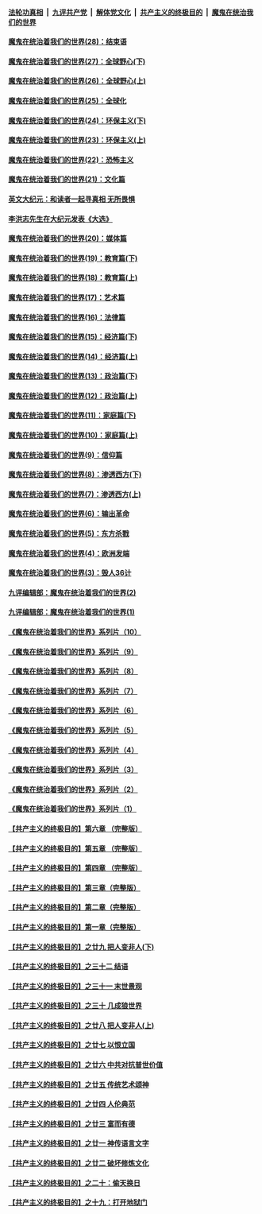 

####  [法轮功真相](../../../../basic/blob/master/README.md?t=04130731) &nbsp;|&nbsp; [九评共产党](../../../../9ping.md/blob/master/README.md?t=04130731) &nbsp;|&nbsp; [解体党文化](../../../../jtdwh.md/blob/master/README.md?t=04130731)  &nbsp;|&nbsp; [共产主义的终极目的](../../../../gczydzjmd.md/blob/master/README.md?t=04130731) &nbsp;|&nbsp; [魔鬼在统治我们的世界](../../../../mgztzwmdsj.md/blob/master/README.md?t=04130731) 

#### [魔鬼在统治着我们的世界(28)：结束语](../pages/nsc422/n10936246.md?t=04130731) 

#### [魔鬼在统治着我们的世界(27)：全球野心(下)](../pages/nsc422/n10928319.md?t=04130731) 

#### [魔鬼在统治着我们的世界(26)：全球野心(上)](../pages/nsc422/n10900318.md?t=04130731) 

#### [魔鬼在统治着我们的世界(25)：全球化](../pages/nsc422/n10788205.md?t=04130731) 

#### [魔鬼在统治着我们的世界(24)：环保主义(下)](../pages/nsc422/n10695307.md?t=04130731) 

#### [魔鬼在统治着我们的世界(23)：环保主义(上)](../pages/nsc422/n10688613.md?t=04130731) 

#### [魔鬼在统治着我们的世界(22)：恐怖主义](../pages/nsc422/n10614727.md?t=04130731) 

#### [魔鬼在统治着我们的世界(21)：文化篇](../pages/nsc422/n10597706.md?t=04130731) 

#### [英文大纪元：和读者一起寻真相 无所畏惧](../pages/nsc422/n12542027.md?t=04130731) 

#### [李洪志先生在大纪元发表《大选》](../pages/nsc422/n12534746.md?t=04130731) 

#### [魔鬼在统治着我们的世界(20)：媒体篇](../pages/nsc422/n10586579.md?t=04130731) 

#### [魔鬼在统治着我们的世界(19)：教育篇(下)](../pages/nsc422/n10564808.md?t=04130731) 

#### [魔鬼在统治着我们的世界(18)：教育篇(上)](../pages/nsc422/n10526970.md?t=04130731) 

#### [魔鬼在统治着我们的世界(17)：艺术篇](../pages/nsc422/n10499093.md?t=04130731) 

#### [魔鬼在统治着我们的世界(16)：法律篇](../pages/nsc422/n10485969.md?t=04130731) 

#### [魔鬼在统治着我们的世界(15)：经济篇(下)](../pages/nsc422/n10469975.md?t=04130731) 

#### [魔鬼在统治着我们的世界(14)：经济篇(上)](../pages/nsc422/n10457370.md?t=04130731) 

#### [魔鬼在统治着我们的世界(13)：政治篇(下)](../pages/nsc422/n10448270.md?t=04130731) 

#### [魔鬼在统治着我们的世界(12)：政治篇(上)](../pages/nsc422/n10444576.md?t=04130731) 

#### [魔鬼在统治着我们的世界(11)：家庭篇(下)](../pages/nsc422/n10440961.md?t=04130731) 

#### [魔鬼在统治着我们的世界(10)：家庭篇(上)](../pages/nsc422/n10435448.md?t=04130731) 

#### [魔鬼在统治着我们的世界(9)：信仰篇](../pages/nsc422/n10432159.md?t=04130731) 

#### [魔鬼在统治着我们的世界(8)：渗透西方(下)](../pages/nsc422/n10429603.md?t=04130731) 

#### [魔鬼在统治着我们的世界(7)：渗透西方(上)](../pages/nsc422/n10426013.md?t=04130731) 

#### [魔鬼在统治着我们的世界(6)：输出革命](../pages/nsc422/n10421536.md?t=04130731) 

#### [魔鬼在统治着我们的世界(5)：东方杀戮](../pages/nsc422/n10417707.md?t=04130731) 

#### [魔鬼在统治着我们的世界(4)：欧洲发端](../pages/nsc422/n10414890.md?t=04130731) 

#### [魔鬼在统治着我们的世界(3)：毁人36计](../pages/nsc422/n10411583.md?t=04130731) 

#### [九评编辑部：魔鬼在统治着我们的世界(2)](../pages/nsc422/n10410036.md?t=04130731) 

#### [九评编辑部：魔鬼在统治着我们的世界(1)](../pages/nsc422/n10406825.md?t=04130731) 

#### [《魔鬼在统治着我们的世界》系列片（10）](../pages/nsc422/n12292670.md?t=04130731) 

#### [《魔鬼在统治着我们的世界》系列片（9）](../pages/nsc422/n12290859.md?t=04130731) 

#### [《魔鬼在统治着我们的世界》系列片（8）](../pages/nsc422/n12287445.md?t=04130731) 

#### [《魔鬼在统治着我们的世界》系列片（7）](../pages/nsc422/n12283425.md?t=04130731) 

#### [《魔鬼在统治着我们的世界》系列片（6）](../pages/nsc422/n12282314.md?t=04130731) 

#### [《魔鬼在统治着我们的世界》系列片（5）](../pages/nsc422/n12281419.md?t=04130731) 

#### [《魔鬼在统治着我们的世界》系列片（4）](../pages/nsc422/n12274024.md?t=04130731) 

#### [《魔鬼在统治着我们的世界》系列片（3）](../pages/nsc422/n12271322.md?t=04130731) 

#### [《魔鬼在统治着我们的世界》系列片（2）](../pages/nsc422/n12269049.md?t=04130731) 

#### [《魔鬼在统治着我们的世界》系列片（1）](../pages/nsc422/n12267575.md?t=04130731) 

#### [【共产主义的终极目的】第六章 （完整版）](../pages/nsc422/n11428913.md?t=04130731) 

#### [【共产主义的终极目的】第五章 （完整版）](../pages/nsc422/n11428912.md?t=04130731) 

#### [【共产主义的终极目的】第四章 （完整版）](../pages/nsc422/n11428907.md?t=04130731) 

#### [【共产主义的终极目的】第三章（完整版）](../pages/nsc422/n11428848.md?t=04130731) 

#### [【共产主义的终极目的】第二章（完整版）](../pages/nsc422/n11428831.md?t=04130731) 

#### [【共产主义的终极目的】第一章（完整版）](../pages/nsc422/n11417651.md?t=04130731) 

#### [【共产主义的终极目的】之廿九 把人变非人(下)](../pages/nsc422/n11344140.md?t=04130731) 

#### [【共产主义的终极目的】之三十二 结语](../pages/nsc422/n11360535.md?t=04130731) 

#### [【共产主义的终极目的】之三十一 末世景观](../pages/nsc422/n11351129.md?t=04130731) 

#### [【共产主义的终极目的】之三十 几成狼世界](../pages/nsc422/n11348280.md?t=04130731) 

#### [【共产主义的终极目的】之廿八 把人变非人(上)](../pages/nsc422/n11340492.md?t=04130731) 

#### [【共产主义的终极目的】之廿七 以恨立国](../pages/nsc422/n11336944.md?t=04130731) 

#### [【共产主义的终极目的】之廿六 中共对抗普世价值](../pages/nsc422/n11324785.md?t=04130731) 

#### [【共产主义的终极目的】之廿五 传统艺术颂神](../pages/nsc422/n11296396.md?t=04130731) 

#### [【共产主义的终极目的】之廿四 人伦典范](../pages/nsc422/n11296397.md?t=04130731) 

#### [【共产主义的终极目的】之廿三 富而有德](../pages/nsc422/n11283598.md?t=04130731) 

#### [【共产主义的终极目的】之廿一 神传语言文字](../pages/nsc422/n11263265.md?t=04130731) 

#### [【共产主义的终极目的】之廿二 破坏修炼文化](../pages/nsc422/n11245728.md?t=04130731) 

#### [【共产主义的终极目的】之二十：偷天换日](../pages/nsc422/n11238846.md?t=04130731) 

#### [【共产主义的终极目的】之十九：打开地狱门](../pages/nsc422/n11206376.md?t=04130731) 

